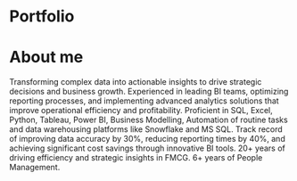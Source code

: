 # Portfolio

# About me
Transforming complex data into actionable insights to drive strategic decisions and business growth. Experienced in leading BI teams, optimizing reporting processes, and implementing advanced analytics solutions that improve operational efficiency and profitability.
Proficient in SQL, Excel, Python, Tableau, Power BI, Business Modelling, Automation of routine tasks and data warehousing platforms like Snowflake and MS SQL. Track record of improving data accuracy by 30%, reducing reporting times by 40%, and achieving significant cost savings through innovative BI tools.
20+ years of driving efficiency and strategic insights in FMCG.
6+ years of People Management.
